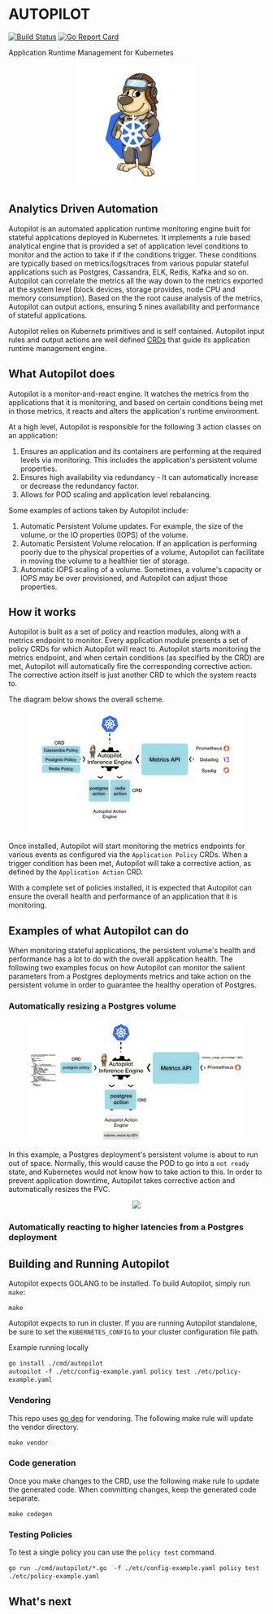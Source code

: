 # AUTOPILOT

[![Build Status](https://travis-ci.org/libopenstorage/autopilot.svg?branch=master)](https://travis-ci.org/libopenstorage/autopilot)
[![Go Report Card](https://goreportcard.com/badge/github.com/libopenstorage/autopilot)](https://goreportcard.com/report/github.com/libopenstorage/autopilot)


Application Runtime Management for Kubernetes

<div style="text-align:center"><img src="images/autopilot-mascot.png" alt="Drawing" style="width="240" height="240""/></div>

## Analytics Driven Automation

Autopilot is an automated application runtime monitoring engine built for stateful applications deployed in Kubernetes.  It implements a rule based analytical engine that is provided a set of application level conditions to monitor and the action to take if if the conditions trigger. These conditions are typically based on metrics/logs/traces from various popular stateful applications such as Postgres, Cassandra, ELK, Redis, Kafka and so on. Autopilot can correlate the metrics all the way down to the metrics exported at the system level (block devices, storage provides, node CPU and memory consumption).  Based on the the root cause analysis of the metrics, Autopilot can output actions, ensuring 5 nines availability and performance of stateful applications.  

Autopilot relies on Kubernets primitives and is self contained. Autopilot input rules and output actions are well defined [CRDs](https://kubernetes.io/docs/concepts/extend-kubernetes/api-extension/custom-resources/) that guide its application runtime management engine. 

## What Autopilot does

Autopilot is a monitor-and-react engine.  It watches the metrics from the applications that it is monitoring, and based on certain conditions being met in those metrics, it reacts and alters the application's runtime environment.

At a high level, Autopilot is responsible for the following 3 action classes on an application:
1. Ensures an application and its containers are performing at the required levels via monitoring.  This includes the application's persistent volume properties.
2. Ensures high availability via redundancy - It can automatically increase or decrease the redundancy factor.
3. Allows for POD scaling and application level rebalancing.

Some examples of actions taken by Autopilot include:
1. Automatic Persistent Volume updates.  For example, the size of the volume, or the IO properties (IOPS) of the volume.
2. Automatic Persistent Volume relocation.  If an application is performing poorly due to the physical properties of a volume, Autopilot can facilitate in moving the volume to a healthier tier of storage.
3. Automatic IOPS scaling of a volume.  Sometimes, a volume's capacity or IOPS may be over provisioned, and Autopilot can adjust those properties.

## How it works

Autopilot is built as a set of policy and reaction modules, along with a metrics endpoint to monitor.  Every application module presents a set of policy CRDs for which Autopilot will react to.  Autopilot starts monitoring the metrics endpoint, and when certain conditions (as specified by the CRD) are met, Autopilot will automatically fire the corresponding corrective action.  The corrective action itself is just another CRD to which the system reacts to.

The diagram below shows the overall scheme.

<p align="center">
    <img src="images/overview.gif" alt="Drawing" style="width="240" height="240"">
</p>

Once installed, Autopilot will start monitoring the metrics endpoints for various events as configured via the `Application Policy` CRDs.  When a trigger condition has been met, Autopilot will take a corrective action, as defined by the `Application Action` CRD. 

With a complete set of policies installed, it is expected that Autopilot can ensure the overall health and performance of an application that it is monitoring.

## Examples of what Autopilot can do

When monitoring stateful applications, the persistent volume's health and performance has a lot to do with the overall application health.  The following two examples focus on how Autopilot can monitor the salient parameters from a Postgres deployments metrics and take action on the persistent volume in order to guarantee the healthy operation of Postgres.

### Automatically resizing a Postgres volume

<p align="center">
    <img src="images/resize.gif" alt="Drawing" style="width="240" height="240"">
</p>

In this example, a Postgres deployment's persistent volume is about to run out of space.  Normally, this would cause the POD to go into a `not ready` state, and Kubernetes would not know how to take action to this.  In order to prevent application downtime, Autopilot takes corrective action and automatically resizes the PVC.

<p align="center">
    <img style="width="640" height="480"" src="https://libopenstorage.github.io/autopilot/media/autopilot.svg">
</p>

### Automatically reacting to higher latencies from a Postgres deployment

## Building and Running Autopilot

Autopilot expects GOLANG to be installed.  To build Autopilot, simply run `make`:

```shell
make
```

Autopilot expects to run in cluster.  If you are running Autopilot standalone, be sure to set the `KUBERNETES_CONFIG` to your cluster configuration file path.

Example running locally

```shell
go install ./cmd/autopilot
autopilot -f ./etc/config-example.yaml policy test ./etc/policy-example.yaml
```

### Vendoring

This repo uses [go dep](https://golang.github.io/dep/) for vendoring. The following make rule will update the vendor directory.

```shell
make vendor
```

### Code generation

Once you make changes to the CRD, use the following make rule to update the generated code. When committing changes, keep the generated code separate.

```shell
make codegen
```

### Testing Policies

To test a single policy you can use the `policy test` command.

```shell
go run ./cmd/autopilot/*.go  -f ./etc/config-example.yaml policy test ./etc/policy-example.yaml
```

## What's next
